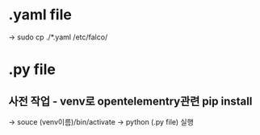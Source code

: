 .yaml file
=
-> sudo cp ./*.yaml /etc/falco/

.py file
=
사전 작업 - venv로 opentelementry관련 pip install
-
-> souce (venv이름)/bin/activate
-> python (.py file) 실행
